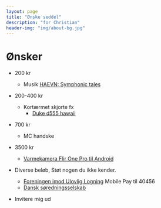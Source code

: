 ```yaml
---
layout: page
title: "Ønske seddel"
description: "for Christian"
header-img: "img/about-bg.jpg"
---
```

# Ønsker

* 200 kr
  * Musik [HAEVN: Symphonic tales](https://haevnmusic.store/collections/cds/products/symphonic-tales-cd?variant=31498813276233)
* 200-400 kr
  * Kortærmet skjorte fx
    * [Duke d555 hawaii](https://www.storedrenge.dk/herretoej-372/skjorter-239/skjorter-m-korte-aermer-332/hvid-hawaii-skjorte-k-ae-kamro-27484.html)
* 700 kr
  * MC handske

* 3500 kr
  * [Varmekamera Flir One Pro til Android](https://www.pricerunner.dk/pl/345-4341792/OEvrigt-Elvaerktoej/Flir-ONE-Pro-Android-Sammenlign-Priser)

* Diverse beløb, Støt nogen du ikke kender.
  * [Foreningen imod Ulovlig Logning](https://ulovliglogning.dk/#wannahelp) Mobile Pay til 40456
  * [Dansk søredningsselskab](https://dsrs.dk/stot-os)
* Invitere mig ud
